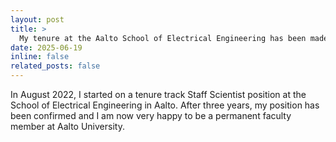 ```yaml
---
layout: post
title: >
  My tenure at the Aalto School of Electrical Engineering has been made permanent
date: 2025-06-19
inline: false
related_posts: false
---
```


In August 2022, I started on a tenure track Staff Scientist position at the
School of Electrical Engineering in Aalto. After three years, my position has
been confirmed and I am now very happy to be a permanent faculty member at Aalto
University.
